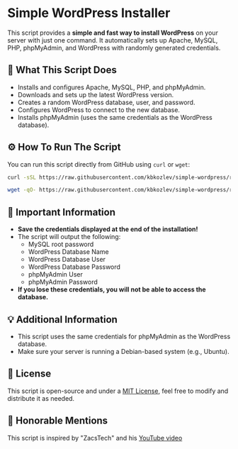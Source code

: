# Simple WordPress Installer

This script provides a **simple and fast way to install WordPress** on your server with just one command. It automatically sets up Apache, MySQL, PHP, phpMyAdmin, and WordPress with randomly generated credentials.

## 📌 What This Script Does
- Installs and configures Apache, MySQL, PHP, and phpMyAdmin.
- Downloads and sets up the latest WordPress version.
- Creates a random WordPress database, user, and password.
- Configures WordPress to connect to the new database.
- Installs phpMyAdmin (uses the same credentials as the WordPress database).

## ⚙️ How To Run The Script
You can run this script directly from GitHub using `curl` or `wget`:

```sh
curl -sSL https://raw.githubusercontent.com/kbkozlev/simple-wordpress/refs/heads/master/simple-wordpress.sh | bash
```
```sh
wget -qO- https://raw.githubusercontent.com/kbkozlev/simple-wordpress/refs/heads/master/simple-wordpress.sh | bash
```

## 📒 Important Information
- **Save the credentials displayed at the end of the installation!**
- The script will output the following:
  - MySQL root password
  - WordPress Database Name
  - WordPress Database User
  - WordPress Database Password
  - phpMyAdmin User
  - phpMyAdmin Password
- **If you lose these credentials, you will not be able to access the database.**

## 💡 Additional Information
- This script uses the same credentials for phpMyAdmin as the WordPress database.
- Make sure your server is running a Debian-based system (e.g., Ubuntu).

## 📄 License
This script is open-source and under a [MIT License](LICENSE), feel free to modify and distribute it as needed.

## 🙌 Honorable Mentions
This script is inspired by "ZacsTech" and his [YouTube video](https://www.youtube.com/watch?v=DLzEU4naGGI&ab_channel=ZacsTech) 
